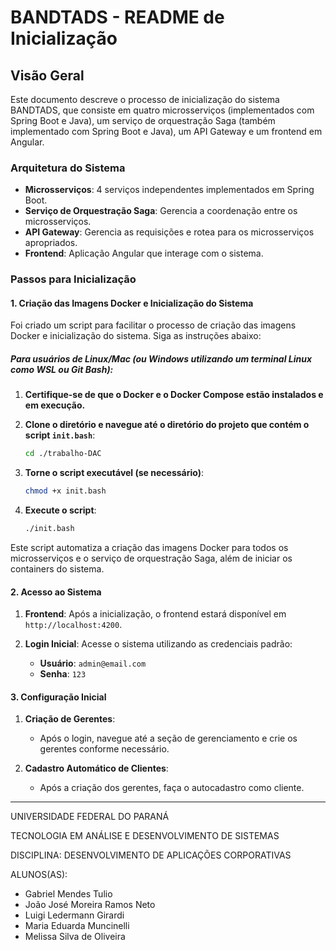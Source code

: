 # BANDTADS - README de Inicialização

## Visão Geral

Este documento descreve o processo de inicialização do sistema BANDTADS, que consiste em quatro microsserviços (implementados com Spring Boot e Java), um serviço de orquestração Saga (também implementado com Spring Boot e Java), um API Gateway e um frontend em Angular.

### Arquitetura do Sistema

- **Microsserviços**: 4 serviços independentes implementados em Spring Boot.
- **Serviço de Orquestração Saga**: Gerencia a coordenação entre os microsserviços.
- **API Gateway**: Gerencia as requisições e rotea para os microsserviços apropriados.
- **Frontend**: Aplicação Angular que interage com o sistema.

### Passos para Inicialização

#### 1. Criação das Imagens Docker e Inicialização do Sistema

Foi criado um script para facilitar o processo de criação das imagens Docker e inicialização do sistema. Siga as instruções abaixo:

##### **Para usuários de Linux/Mac (ou Windows utilizando um terminal Linux como WSL ou Git Bash):**

1. **Certifique-se de que o Docker e o Docker Compose estão instalados e em execução.**

2. **Clone o diretório e navegue até o diretório do projeto que contém o script `init.bash`**:
   ```bash
   cd ./trabalho-DAC
   ```

3. **Torne o script executável (se necessário)**:
   ```bash
   chmod +x init.bash
   ```

4. **Execute o script**:
   ```bash
   ./init.bash
   ```

Este script automatiza a criação das imagens Docker para todos os microsserviços e o serviço de orquestração Saga, além de iniciar os containers do sistema.

#### 2. Acesso ao Sistema

1. **Frontend**: Após a inicialização, o frontend estará disponível em `http://localhost:4200`.
   
2. **Login Inicial**: Acesse o sistema utilizando as credenciais padrão:
   - **Usuário**: `admin@email.com`
   - **Senha**: `123`

#### 3. Configuração Inicial

1. **Criação de Gerentes**:
   - Após o login, navegue até a seção de gerenciamento e crie os gerentes conforme necessário.

2. **Cadastro Automático de Clientes**:
   - Após a criação dos gerentes, faça o autocadastro como cliente.

---

UNIVERSIDADE FEDERAL DO PARANÁ

TECNOLOGIA EM ANÁLISE E DESENVOLVIMENTO DE SISTEMAS

DISCIPLINA: DESENVOLVIMENTO DE APLICAÇÕES CORPORATIVAS

ALUNOS(AS):
- Gabriel Mendes Tulio
- João José Moreira Ramos Neto
- Luigi Ledermann Girardi
- Maria Eduarda Muncinelli
- Melissa Silva de Oliveira
